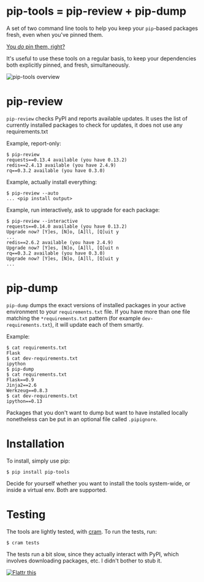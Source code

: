 pip-tools = pip-review + pip-dump
=================================

A set of two command line tools to help you keep your `pip`-based packages
fresh, even when you've pinned them.

[You _do_ pin them, right?][0]

It's useful to use these tools on a regular basis, to keep your dependencies
both explicitly pinned, and fresh, simultaneously.

![pip-tools overview](https://github.com/downloads/nvie/pip-tools/pip-tools.png)


pip-review
==========

`pip-review` checks PyPI and reports available updates.  It uses the list of
currently installed packages to check for updates, it does not use any
requirements.txt

Example, report-only:

```console
$ pip-review
requests==0.13.4 available (you have 0.13.2)
redis==2.4.13 available (you have 2.4.9)
rq==0.3.2 available (you have 0.3.0)
```

Example, actually install everything:

```console
$ pip-review --auto
... <pip install output>
```

Example, run interactively, ask to upgrade for each package:

```console
$ pip-review --interactive
requests==0.14.0 available (you have 0.13.2)
Upgrade now? [Y]es, [N]o, [A]ll, [Q]uit y
...
redis==2.6.2 available (you have 2.4.9)
Upgrade now? [Y]es, [N]o, [A]ll, [Q]uit n
rq==0.3.2 available (you have 0.3.0)
Upgrade now? [Y]es, [N]o, [A]ll, [Q]uit y
...
```


pip-dump
========

`pip-dump` dumps the exact versions of installed packages in your active
environment to your `requirements.txt` file.  If you have more than one file
matching the `*requirements.txt` pattern (for example `dev-requirements.txt`),
it will update each of them smartly.

Example:

```console
$ cat requirements.txt
Flask
$ cat dev-requirements.txt
ipython
$ pip-dump
$ cat requirements.txt
Flask==0.9
Jinja2==2.6
Werkzeug==0.8.3
$ cat dev-requirements.txt
ipython==0.13
```

Packages that you don't want to dump but want to have installed
locally nonetheless can be put in an optional file called `.pipignore`.


Installation
============

To install, simply use pip:

```console
$ pip install pip-tools
```

Decide for yourself whether you want to install the tools system-wide, or
inside a virtual env.  Both are supported.


Testing
=======

The tools are lightly tested, with [cram][3].  To run the tests, run:

```console
$ cram tests
```

The tests run a bit slow, since they actually interact with PyPI, which
involves downloading packages, etc.  I didn't bother to stub it.


[![Flattr this][2]][1]

[0]: http://nvie.com/posts/pin-your-packages/
[1]: https://flattr.com/thing/882478/Pin-Your-Packages
[2]: http://api.flattr.com/button/button-static-50x60.png
[3]: https://bitheap.org/cram/

